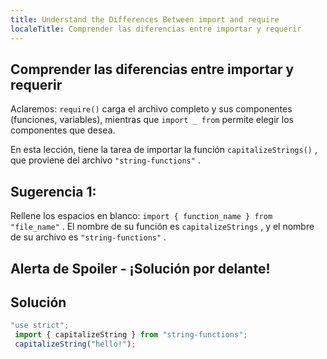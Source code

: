 ```yaml
---
title: Understand the Differences Between import and require
localeTitle: Comprender las diferencias entre importar y requerir
---
```

## Comprender las diferencias entre importar y requerir

Aclaremos: `require()` carga el archivo completo y sus componentes (funciones, variables), mientras que `import _ from` permite elegir los componentes que desea.

En esta lección, tiene la tarea de importar la función `capitalizeStrings()` , que proviene del archivo `"string-functions"` .

## Sugerencia 1:

Rellene los espacios en blanco: `import { function_name } from "file_name"` . El nombre de su función es `capitalizeStrings` , y el nombre de su archivo es `"string-functions"` .

## Alerta de Spoiler - ¡Solución por delante!

## Solución

```javascript
"use strict"; 
 import { capitalizeString } from "string-functions"; 
 capitalizeString("hello!"); 

```